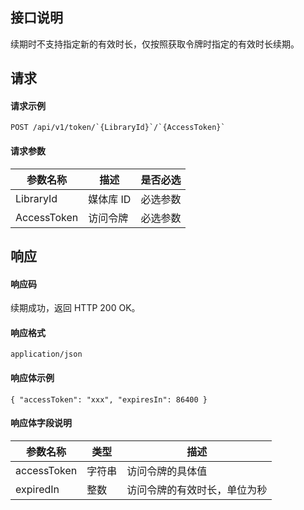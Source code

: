 ## 接口说明
续期时不支持指定新的有效时长，仅按照获取令牌时指定的有效时长续期。

## 请求
#### 请求示例

```plaintext
POST /api/v1/token/`{LibraryId}`/`{AccessToken}`
```

#### 请求参数
| 参数名称    | 描述      | 是否必选 |
| ----------- | --------- | -------- |
| LibraryId   | 媒体库 ID | 必选参数 |
| AccessToken | 访问令牌  | 必选参数 |


    
## 响应 
#### 响应码
续期成功，返回 HTTP 200 OK。
#### 响应格式
`application/json`
#### 响应体示例
```plaintext
{ "accessToken": "xxx", "expiresIn": 86400 }
```
#### 响应体字段说明
| 参数名称    | 类型   | 描述                         |
| ----------- | ------ | ---------------------------- |
| accessToken | 字符串 | 访问令牌的具体值             |
| expiredIn   | 整数   | 访问令牌的有效时长，单位为秒 |
